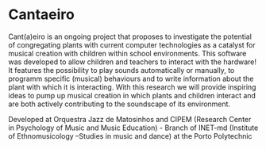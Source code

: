 # Cantaeiro

Cant(a)eiro is an ongoing project that proposes to investigate the potential of congregating plants with current computer technologies as a catalyst for musical creation with children within school environments.
This software was developed to allow children and teachers to interact with the hardware! It features the possibility to play sounds automatically or manually, to programm specific (musical) behaviours and to write information about the plant with which it is interacting.
With this research we will provide inspiring ideas to pump up musical creation in which plants and children interact and are both actively contributing to the soundscape of its environment.

Developed at Orquestra Jazz de Matosinhos and CIPEM (Research Center in Psychology of Music and Music Education) - Branch of INET-md (Institute of Ethnomusicology –Studies in music and dance) at the Porto Polytechnic
